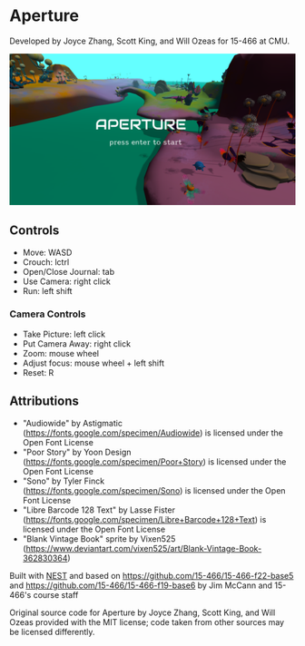 # Aperture
Developed by Joyce Zhang, Scott King, and Will Ozeas for 15-466 at CMU. 

![Screen Shot](screenshot.png)

## Controls
- Move: WASD
- Crouch: lctrl
- Open/Close Journal: tab
- Use Camera: right click
- Run: left shift

### Camera Controls
- Take Picture: left click
- Put Camera Away: right click
- Zoom: mouse wheel
- Adjust focus: mouse wheel + left shift
- Reset: R

## Attributions
- "Audiowide" by Astigmatic <br>
	(https://fonts.google.com/specimen/Audiowide) is licensed under the Open Font License
- "Poor Story" by Yoon Design <br>
	(https://fonts.google.com/specimen/Poor+Story) is licensed under the Open Font License
- "Sono" by Tyler Finck <br>
	(https://fonts.google.com/specimen/Sono) is licensed under the Open Font License
- "Libre Barcode 128 Text" by Lasse Fister <br>
	(https://fonts.google.com/specimen/Libre+Barcode+128+Text) is licensed under the Open Font License
- "Blank Vintage Book" sprite by Vixen525 <br>
	(https://www.deviantart.com/vixen525/art/Blank-Vintage-Book-362830364)

Built with [NEST](NEST.md) and based on https://github.com/15-466/15-466-f22-base5 and https://github.com/15-466/15-466-f19-base6 by Jim McCann and 15-466's course staff

Original source code for Aperture by Joyce Zhang, Scott King, and Will Ozeas provided with the MIT license; code taken from other sources may be licensed differently.
